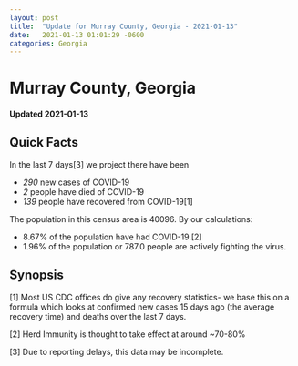 ```yaml
---
layout: post
title:  "Update for Murray County, Georgia - 2021-01-13"
date:   2021-01-13 01:01:29 -0600
categories: Georgia
---
```


# Murray County, Georgia
#### Updated 2021-01-13

## Quick Facts

In the last 7 days[3] we project there have been
- *290* new cases of COVID-19
- *2* people have died of COVID-19
- *139* people have recovered from COVID-19[1]

The population in this census area is 40096. By our calculations:
- 8.67% of the population have had COVID-19.[2]
- 1.96% of the population or 787.0 people are actively fighting the virus.

## Synopsis




[1] Most US CDC offices do give any recovery statistics- we base this on a formula which looks at confirmed new cases
15 days ago (the average recovery time) and deaths over the last 7 days.

[2] Herd Immunity is thought to take effect at around ~70-80%

[3] Due to reporting delays, this data may be incomplete.
 
    